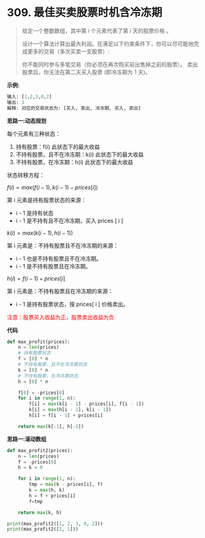 # 309. 最佳买卖股票时机含冷冻期

> 给定一个整数数组，其中第 i 个元素代表了第 i 天的股票价格 。
>
> 设计一个算法计算出最大利润。在满足以下约束条件下，你可以尽可能地完成更多的交易（多次买卖一支股票）:
>
> 你不能同时参与多笔交易（你必须在再次购买前出售掉之前的股票）。
> 卖出股票后，你无法在第二天买入股票 (即冷冻期为 1 天)。



**示例:**

```python
输入: [1,2,3,0,2]
输出: 3 
解释: 对应的交易状态为: [买入, 卖出, 冷冻期, 买入, 卖出]
```



**思路一:动态规划**

每个元素有三种状态：

1. 持有股票：f(i) 此状态下的最大收益
2. 不持有股票，且不在冷冻期：k(i) 此状态下的最大收益
3. 不持有股票，在冷冻期：h(i) 此状态下的最大收益

状态转移方程：

$f(i)=max(f(i-1),k(i-1) - prices[i])$​​​​

第 i 元素是持有股票状态的来源：

- i - 1 是持有状态
- i - 1 是不持有且不在冷冻期，买入 prices [ i ]

$k(i)=max(k(i-1),h(i-1))$​​​​

第 i 元素是：不持有股票且不在冷冻期的来源：

- i - 1 也是不持有股票且不在冷冻期。
- i - 1 是不持有股票且在冷冻期。

$h(i)= f(i-1)+prices[i]$​

第 i 元素是：不持有股票且在冷冻期的来源：

- i - 1 是持有股票状态，按 prices[ i ] 价格卖出。



<font color=red>注意：股票买入收益为正，股票卖出收益为负</font>



**代码**

```python
def max_profit(prices):
    n = len(prices)
    # 持有股票状态
    f = [0] * n
    # 不持有股票，且不在冷冻期状态
    k = [0] * n
    # 不持有股票，在冷冻期状态
    h = [0] * n

    f[0] = -prices[0]
    for i in range(1, n):
        f[i] = max(k[i - 1] - prices[i], f[i - 1])
        k[i] = max(h[i - 1], k[i - 1])
        h[i] = f[i - 1] + prices[i]

    return max(k[-1], h[-1])
```



**思路一:滚动数组**

```python
def max_profit2(prices):
    n = len(prices)
    f = -prices[0]
    h = k = 0

    for i in range(1, n):
        tmp = max(k - prices[i], f)
        k = max(h, k)
        h = f + prices[i]
        f=tmp

    return max(k, h)

print(max_profit2([1, 2, 3, 0, 2]))
print(max_profit2([2, 1]))
```





